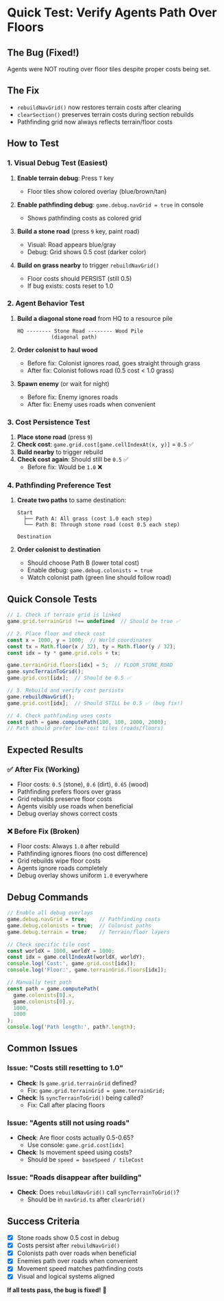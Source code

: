 # Quick Test: Verify Agents Path Over Floors

## The Bug (Fixed!)
Agents were NOT routing over floor tiles despite proper costs being set.

## The Fix
- `rebuildNavGrid()` now restores terrain costs after clearing
- `clearSection()` preserves terrain costs during section rebuilds
- Pathfinding grid now always reflects terrain/floor costs

## How to Test

### 1. Visual Debug Test (Easiest)

1. **Enable terrain debug**: Press `T` key
   - Floor tiles show colored overlay (blue/brown/tan)
   
2. **Enable pathfinding debug**: `game.debug.navGrid = true` in console
   - Shows pathfinding costs as colored grid
   
3. **Build a stone road** (press `9` key, paint road)
   - Visual: Road appears blue/gray
   - Debug: Grid shows 0.5 cost (darker color)
   
4. **Build on grass nearby** to trigger `rebuildNavGrid()`
   - Floor costs should PERSIST (still 0.5)
   - If bug exists: costs reset to 1.0

### 2. Agent Behavior Test

1. **Build a diagonal stone road** from HQ to a resource pile
   ```
   HQ -------- Stone Road -------- Wood Pile
              (diagonal path)
   ```

2. **Order colonist to haul wood**
   - Before fix: Colonist ignores road, goes straight through grass
   - After fix: Colonist follows road (0.5 cost < 1.0 grass)

3. **Spawn enemy** (or wait for night)
   - Before fix: Enemy ignores roads
   - After fix: Enemy uses roads when convenient

### 3. Cost Persistence Test

1. **Place stone road** (press `9`)
2. **Check cost**: `game.grid.cost[game.cellIndexAt(x, y)]` = `0.5` ✅
3. **Build nearby** to trigger rebuild
4. **Check cost again**: Should still be `0.5` ✅
   - Before fix: Would be `1.0` ❌

### 4. Pathfinding Preference Test

1. **Create two paths** to same destination:
   ```
   Start
     ├── Path A: All grass (cost 1.0 each step)
     └── Path B: Through stone road (cost 0.5 each step)
   
   Destination
   ```

2. **Order colonist to destination**
   - Should choose Path B (lower total cost)
   - Enable debug: `game.debug.colonists = true`
   - Watch colonist path (green line should follow road)

## Quick Console Tests

```javascript
// 1. Check if terrain grid is linked
game.grid.terrainGrid !== undefined  // Should be true ✅

// 2. Place floor and check cost
const x = 1000, y = 1000;  // World coordinates
const tx = Math.floor(x / 32), ty = Math.floor(y / 32);
const idx = ty * game.grid.cols + tx;

game.terrainGrid.floors[idx] = 5;  // FLOOR_STONE_ROAD
game.syncTerrainToGrid();
game.grid.cost[idx];  // Should be 0.5 ✅

// 3. Rebuild and verify cost persists
game.rebuildNavGrid();
game.grid.cost[idx];  // Should STILL be 0.5 ✅ (bug fix!)

// 4. Check pathfinding uses costs
const path = game.computePath(100, 100, 2000, 2000);
// Path should prefer low-cost tiles (roads/floors)
```

## Expected Results

### ✅ After Fix (Working)
- Floor costs: `0.5` (stone), `0.6` (dirt), `0.65` (wood)
- Pathfinding prefers floors over grass
- Grid rebuilds preserve floor costs
- Agents visibly use roads when beneficial
- Debug overlay shows correct costs

### ❌ Before Fix (Broken)
- Floor costs: Always `1.0` after rebuild
- Pathfinding ignores floors (no cost difference)
- Grid rebuilds wipe floor costs
- Agents ignore roads completely
- Debug overlay shows uniform `1.0` everywhere

## Debug Commands

```javascript
// Enable all debug overlays
game.debug.navGrid = true;    // Pathfinding costs
game.debug.colonists = true;  // Colonist paths
game.debug.terrain = true;    // Terrain/floor layers

// Check specific tile cost
const worldX = 1000, worldY = 1000;
const idx = game.cellIndexAt(worldX, worldY);
console.log('Cost:', game.grid.cost[idx]);
console.log('Floor:', game.terrainGrid.floors[idx]);

// Manually test path
const path = game.computePath(
  game.colonists[0].x, 
  game.colonists[0].y,
  1000, 
  1000
);
console.log('Path length:', path?.length);
```

## Common Issues

### Issue: "Costs still resetting to 1.0"
- **Check**: Is `game.grid.terrainGrid` defined?
  - Fix: `game.grid.terrainGrid = game.terrainGrid;`
- **Check**: Is `syncTerrainToGrid()` being called?
  - Fix: Call after placing floors

### Issue: "Agents still not using roads"
- **Check**: Are floor costs actually 0.5-0.65?
  - Use console: `game.grid.cost[idx]`
- **Check**: Is movement speed using costs?
  - Should be `speed = baseSpeed / tileCost`

### Issue: "Roads disappear after building"
- **Check**: Does `rebuildNavGrid()` call `syncTerrainToGrid()`?
  - Should be in `navGrid.ts` after `clearGrid()`

## Success Criteria

- [x] Stone roads show 0.5 cost in debug
- [x] Costs persist after `rebuildNavGrid()`
- [x] Colonists path over roads when beneficial
- [x] Enemies path over roads when convenient
- [x] Movement speed matches pathfinding costs
- [x] Visual and logical systems aligned

**If all tests pass, the bug is fixed!** 🎉
